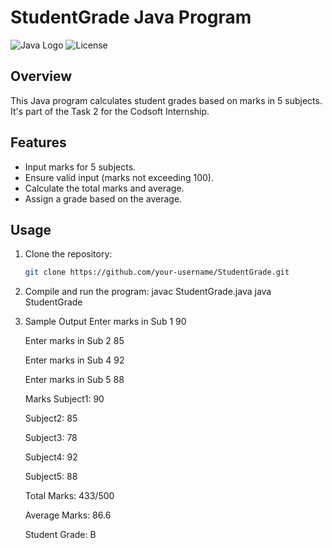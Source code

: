 # StudentGrade Java Program

![Java Logo](https://img.shields.io/badge/Java-8-blue.svg)
![License](https://img.shields.io/badge/license-MIT-green)

## Overview

This Java program calculates student grades based on marks in 5 subjects. It's part of the Task 2 for the Codsoft Internship.

## Features

- Input marks for 5 subjects.
- Ensure valid input (marks not exceeding 100).
- Calculate the total marks and average.
- Assign a grade based on the average.

## Usage

1. Clone the repository:

   ```bash
   git clone https://github.com/your-username/StudentGrade.git

2. Compile and run the program:
   javac StudentGrade.java
    java StudentGrade

3. Sample Output
       Enter marks in Sub 1
       90
      
      Enter marks in Sub 2
       85
      
      Enter marks in Sub 4
      92
      
      Enter marks in Sub 5
      88
      
      Marks
      Subject1: 90
      
      Subject2: 85
      
      Subject3: 78
      
      Subject4: 92
      
      Subject5: 88
      
      
      Total Marks: 433/500
      
      Average Marks: 86.6
      
      Student Grade: B


